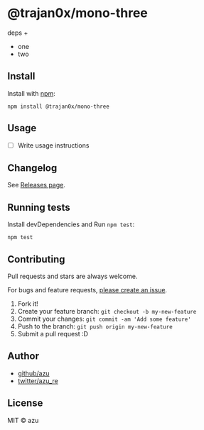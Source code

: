 # @trajan0x/mono-three

deps +

- one
- two

## Install

Install with [npm](https://www.npmjs.com/):

    npm install @trajan0x/mono-three

## Usage

- [ ] Write usage instructions

## Changelog

See [Releases page](https://github.com/trajan0x/publicttest/releases).

## Running tests

Install devDependencies and Run `npm test`:

    npm test

## Contributing

Pull requests and stars are always welcome.

For bugs and feature requests, [please create an issue](https://github.com/trajan0x/publicttest/issues).

1. Fork it!
2. Create your feature branch: `git checkout -b my-new-feature`
3. Commit your changes: `git commit -am 'Add some feature'`
4. Push to the branch: `git push origin my-new-feature`
5. Submit a pull request :D

## Author

- [github/azu](https://github.com/azu)
- [twitter/azu_re](https://twitter.com/azu_re)

## License

MIT © azu
